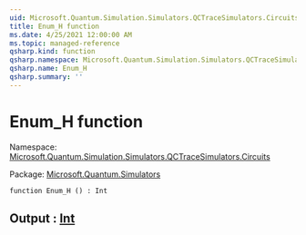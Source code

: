 ```yaml
---
uid: Microsoft.Quantum.Simulation.Simulators.QCTraceSimulators.Circuits.Enum_H
title: Enum_H function
ms.date: 4/25/2021 12:00:00 AM
ms.topic: managed-reference
qsharp.kind: function
qsharp.namespace: Microsoft.Quantum.Simulation.Simulators.QCTraceSimulators.Circuits
qsharp.name: Enum_H
qsharp.summary: ''
---
```


# Enum_H function

Namespace: [Microsoft.Quantum.Simulation.Simulators.QCTraceSimulators.Circuits](xref:Microsoft.Quantum.Simulation.Simulators.QCTraceSimulators.Circuits)

Package: [Microsoft.Quantum.Simulators](https://nuget.org/packages/Microsoft.Quantum.Simulators)




```qsharp
function Enum_H () : Int
```


## Output : [Int](xref:microsoft.quantum.qsharp.valueliterals#int-literals)

